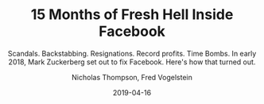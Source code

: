 ---
date: "2019-04-16"
title: "15 Months of Fresh Hell Inside Facebook"
subtitle: "Scandals. Backstabbing. Resignations. Record profits. Time Bombs. In early 2018, Mark Zuckerberg set out to fix Facebook. Here's how that turned out."
link: "https://www.wired.com/story/facebook-mark-zuckerberg-15-months-of-fresh-hell/"
author: "Nicholas Thompson, Fred Vogelstein"
publication: "Wired"
category: "Culture"
subcategory: ""
readingtime: "45"
---